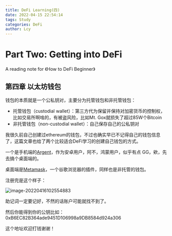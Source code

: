 ```yaml
---
title: DeFi Learning(四)
date: 2022-04-15 22:54:14
tags: Study
categories: DeFi
author: Lcy 
---
```


# Part Two: Getting into DeFi

A reading note for 《How to DeFi Beginner》

## 第四章 以太坊钱包

钱包的本质就是一个公私钥对，主要分为托管钱包和非托管钱包：

- 托管钱包（custodial wallet）：第三方代为保留并保持对加密货币的控制权，比如交易所啊啥的，有被盗风险，比如Mt. Gox就损失了超过85W个Bitcoin
- 非托管钱包（non-custodial wallet）：自己保存自己的公私钥对

我很久前自己创建过ethereum的钱包，不过也确实早已不记得自己的钱包信息了，这篇文章也给了两个比较适合DeFi学习的创建自己钱包的方式。

一个是手机端的[Argent](https://argent.link/coingecko)，作为安卓用户，阿不，鸿蒙用户，似乎有点 GG，欸，先去搞个桌面端的。

桌面端是[Metamask](https://metamask.io)，一个谷歌浏览器的插件，同样也是非托管的钱包。

注册完是这个样子：

![image-20220416102554883](https://luochengyu.oss-cn-beijing.aliyuncs.com/img/image-20220416102554883.png)

助记词一定要记好，不然的话账户可能就找不到了。

然后你能得到你的公钥比如：0xB6EC82B364ade9451D106998a9DB8584d924a306

这个地址欢迎打钱谢谢！
